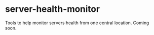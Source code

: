 # server-health-monitor
Tools to help monitor servers health from one central location. Coming soon.
